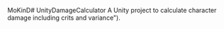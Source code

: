MoKinD# UnityDamageCalculator
A Unity project to calculate character damage including crits and variance").
